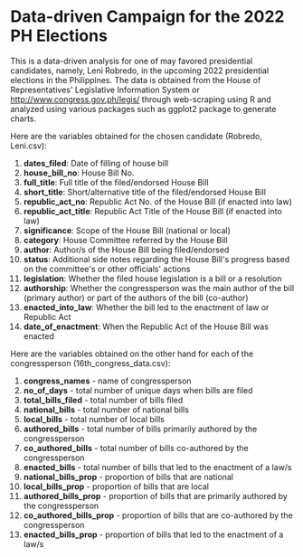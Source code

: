 # Data-driven Campaign for the 2022 PH Elections
This is a data-driven analysis for one of may favored presidential candidates, namely, Leni Robredo, in the upcoming 2022 presidential elections in the Philippines. The data is obtained from the House of Representatives' Legislative Information System or http://www.congress.gov.ph/legis/ through web-scraping using R and analyzed using various packages such as ggplot2 package to generate charts.

Here are the variables obtained for the chosen candidate (Robredo, Leni.csv):

1) **dates_filed**: Date of filling of house bill
2) **house_bill_no**: House Bill No.
3) **full_title**: Full title of the filed/endorsed House Bill
4) **short_title**: Short/alternative title of the filed/endorsed House Bill
5) **republic_act_no**: Republic Act No. of the House Bill (if enacted into law)
6) **republic_act_title**: Republic Act Title of the House Bill (if enacted into law)
7) **significance**: Scope of the House Bill (national or local)
8) **category**: House Committee referred by the House Bill
9) **author**: Author/s of the House Bill being filed/endorsed
10) **status**: Additional side notes regarding the House Bill's progress based on the committee's or other officials' actions
11) **legislation**: Whether the filed house legislation is a bill or a resolution
12) **authorship**: Whether the congressperson was the main author of the bill (primary author) or part of the authors of the bill (co-author)
13) **enacted_into_law**: Whether the bill led to the enactment of law or Republic Act
14) **date_of_enactment**: When the Republic Act of the House Bill was enacted

Here are the variables obtained on the other hand for each of the congressperson (16th_congress_data.csv):

1) **congress_names** - name of congressperson
2) **no_of_days** - total number of unique days when bills are filed	
3) **total_bills_filed** - total number of bills filed
4) **national_bills** - total number of national bills
5) **local_bills** - total number of local bills
6) **authored_bills** - total number of bills primarily authored by the congressperson
7) **co_authored_bills** - total number of bills co-authored by the congressperson
8) **enacted_bills** - total number of bills that led to the enactment of a law/s
9) **national_bills_prop** - proportion of bills that are national
10) **local_bills_prop** - proportion of bills that are local
11) **authored_bills_prop** - proportion of bills that are primarily authored by the congressperson
12) **co_authored_bills_prop** - proportion of bills that are co-authored by the congressperson
13) **enacted_bills_prop** - proportion of bills that led to the enactment of a law/s
